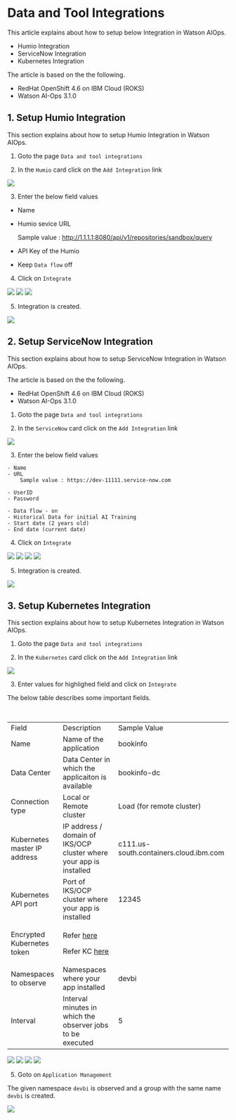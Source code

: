 # Data and Tool Integrations

This article explains about how to setup below Integration in Watson AIOps.

- Humio Integration
- ServiceNow Integration
- Kubernetes Integration

The article is based on the the following.

- RedHat OpenShift 4.6 on IBM Cloud (ROKS)
- Watson AI-Ops 3.1.0

## 1. Setup Humio Integration

This section explains about how to setup Humio Integration in Watson AIOps.

1. Goto the page `Data and tool integrations`

2. In the `Humio` card click on the `Add Integration` link

<img src="images/1-image-01.png">


3. Enter the below field values

- Name 
- Humio sevice URL

    Sample value : http://1.1.1.1:8080/api/v1/repositories/sandbox/query

- API Key of the Humio
- Keep `Data flow` off

4. Click on `Integrate` 

<img src="images/1-image-02.png">
<img src="images/1-image-03.png">
<img src="images/1-image-04.png">

5. Integration is created.

<img src="images/1-image-05.png">


## 2. Setup ServiceNow Integration

This section explains about how to setup ServiceNow Integration in Watson AIOps.

The article is based on the the following.

- RedHat OpenShift 4.6 on IBM Cloud (ROKS)
- Watson AI-Ops 3.1.0

1. Goto the page `Data and tool integrations`

2. In the `ServiceNow` card click on the `Add Integration` link

<img src="images/2-image-1.png">

3. Enter the below field values

```
- Name 
- URL
    Sample value : https://dev-11111.service-now.com

- UserID
- Password

- Data flow - on
- Historical Data for initial AI Training
- Start date (2 years old)
- End date (current date)
```

4. Click on `Integrate`

<img src="images/2-image-2.png">
<img src="images/2-image-3.png">
<img src="images/2-image-4.png">
<img src="images/2-image-5.png">

5. Integration is created.

<img src="images/2-image-6.png">


## 3. Setup Kubernetes Integration

This section explains about how to setup Kubernetes Integration in Watson AIOps.

1. Goto the page `Data and tool integrations`

2. In the `Kubernetes` card click on the `Add Integration` link

<img src="images/image-10.png">

3. Enter values for highlighed field and click on `Integrate`

The below table describes some important fields.

<table>
    <tr>
        <td>Field</td>
        <td>Description</td>
        <td>Sample Value</td>
    </tr>
    <tr>
        <td>Name</td>
        <td>Name of the application</td>
        <td>bookinfo</td>
    </tr>
    <tr>
        <td>Data Center</td>
        <td>Data Center in which the applicaiton is available</td>
        <td>bookinfo-dc</td>
    </tr> 
    <tr>
        <td>Connection type</td>
        <td>Local or Remote cluster</td>
        <td>Load  (for remote cluster)</td>
    </tr>
    <tr>
        <td>Kubernetes master IP address</td>
        <td>IP address / domain of IKS/OCP cluster where your app is installed</td>
        <td>c111.us-south.containers.cloud.ibm.com</td>
    </tr>
    <tr>
        <td>Kubernetes API port</td>
        <td>Port of IKS/OCP cluster where your app is installed</td>
        <td>12345</td>
    </tr>    
    <tr>
        <td>Encrypted Kubernetes token</td>
        <td>

Refer [here](https://github.com/ibm-gsi-ecosystem/watson-ai-ops-guide/tree/master/600-getting-cluster-access-token)
       
Refer KC [here](https://www.ibm.com/docs/en/cloud-paks/cp-waiops/3.1.0?topic=integrations-kubernetes)
        </td>
        <td></td>
    </tr>
    <tr>
        <td>Namespaces to observe</td>
        <td>Namespaces where your app installed</td>
        <td>devbi</td>
    </tr>  
    <tr>
        <td>Interval</td>
        <td>Interval minutes in which the observer jobs to be executed</td>
        <td>5</td>
    </tr>
</table>

<img src="images/3-image-11.png">
<img src="images/3-image-12.png">
<img src="images/3-image-13.png">
<img src="images/3-image-14.png">


5. Goto on `Application Management` 

The given namespace `devbi` is observed and a group with the same name `devbi` is created. 

<img src="images/3-image-15.png">
